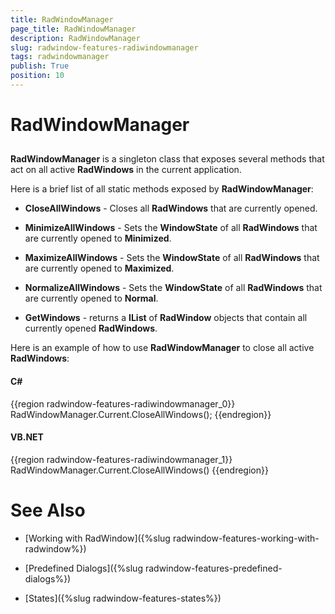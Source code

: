 ```yaml
---
title: RadWindowManager
page_title: RadWindowManager
description: RadWindowManager
slug: radwindow-features-radiwindowmanager
tags: radwindowmanager
publish: True
position: 10
---
```


# RadWindowManager



## 

__RadWindowManager__ is a singleton class that exposes several methods that act on all active __RadWindows__ in the current application.

Here is a brief list of all static methods exposed by __RadWindowManager__:

* __CloseAllWindows__ - Closes all __RadWindows__ that are currently opened.

* __MinimizeAllWindows__ - Sets the __WindowState__ of all __RadWindows__ that are currently opened to __Minimized__.

* __MaximizeAllWindows__ - Sets the __WindowState__ of all __RadWindows__ that are currently opened to __Maximized__.

* __NormalizeAllWindows__ - Sets the __WindowState__ of all __RadWindows__ that are currently opened to __Normal__.

* __GetWindows__ - returns a __IList__ of __RadWindow__ objects that contain all currently opened __RadWindows__.

Here is an example of how to use __RadWindowManager__ to close all active __RadWindows__:

#### __C#__

{{region radwindow-features-radiwindowmanager_0}}
	RadWindowManager.Current.CloseAllWindows();
	{{endregion}}



#### __VB.NET__

{{region radwindow-features-radiwindowmanager_1}}
	RadWindowManager.Current.CloseAllWindows()
	{{endregion}}



# See Also

 * [Working with RadWindow]({%slug radwindow-features-working-with-radwindow%})

 * [Predefined Dialogs]({%slug radwindow-features-predefined-dialogs%})

 * [States]({%slug radwindow-features-states%})
